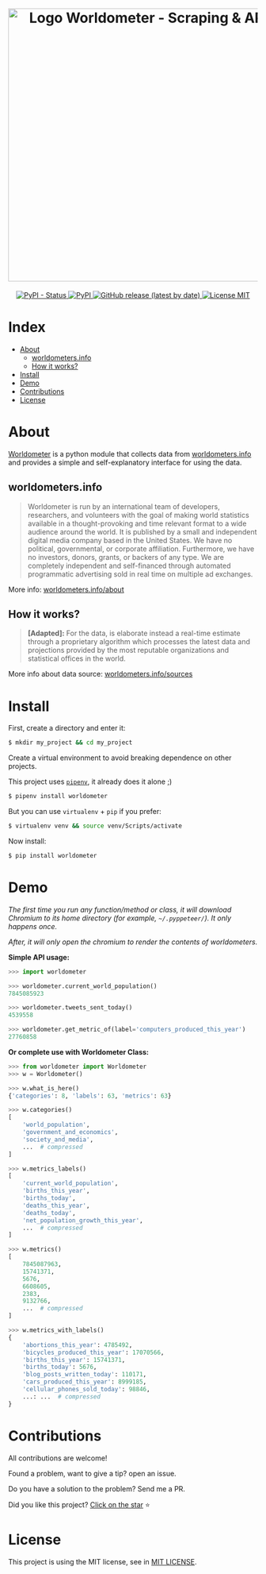 <h1 align="center">
    <img src="https://raw.githubusercontent.com/matheusfelipeog/worldometer/master/.github/assets/images/worldometer.png" alt="Logo Worldometer - Scraping & API" width="550px" />
</h1>


<p align="center">
    <a href="https://pypi.org/project/worldometer/">
        <img alt="PyPI - Status" src="https://img.shields.io/pypi/status/worldometer?style=for-the-badge" />
    </a>
    <a href="https://pypi.org/project/worldometer/">
        <img alt="PyPI" src="https://img.shields.io/pypi/v/worldometer?style=for-the-badge" />
    </a>
    <a href="https://github.com/matheusfelipeog/worldometer/releases">
        <img alt="GitHub release (latest by date)" src="https://img.shields.io/github/v/release/matheusfelipeog/worldometer?style=for-the-badge" />
    </a>
    <a href="https://github.com/matheusfelipeog/worldometer/blob/master/LICENSE">
        <img src="https://img.shields.io/github/license/matheusfelipeog/worldometer?style=for-the-badge" alt="License MIT" />
    </a>
</p>


# Index

- [About](#about)
   - [worldometers.info](#worldometersinfo)
   - [How it works?](#how-it-works)
- [Install](#install)
- [Demo](#demo)
- [Contributions](#contributions)
- [License](#license)


# About

[Worldometer](https://github.com/matheusfelipeog/worldometer) is a python module that collects data from [worldometers.info](https://www.worldometers.info/) and provides a simple and self-explanatory interface for using the data.

## worldometers.info

> Worldometer is run by an international team of developers, researchers, and volunteers with the goal of making world statistics available in a thought-provoking and time relevant format to a wide audience around the world. It is published by a small and independent digital media company based in the United States. We have no political, governmental, or corporate affiliation. Furthermore, we have no investors, donors, grants, or backers of any type. We are completely independent and self-financed through automated programmatic advertising sold in real time on multiple ad exchanges.

More info: [worldometers.info/about](https://www.worldometers.info/about/)

## How it works?

> **[Adapted]:** For the data, is elaborate instead a real-time estimate through a proprietary algorithm which processes the latest data and projections provided by the most reputable organizations and statistical offices in the world.

More info about data source: [worldometers.info/sources](https://www.worldometers.info/sources/)


# Install

First, create a directory and enter it:

```bash
$ mkdir my_project && cd my_project
```

Create a virtual environment to avoid breaking dependence on other projects.

This project uses [`pipenv`](https://pipenv.pypa.io/en/latest/), it already does it alone ;)

```bash
$ pipenv install worldometer
```

But you can use `virtualenv` + `pip` if you prefer:

```bash
$ virtualenv venv && source venv/Scripts/activate
```

Now install:

```bash
$ pip install worldometer
```


# Demo

*The first time you run any function/method or class, it will download Chromium to its home directory (for example, `~/.pyppeteer/`). It only happens once.*

*After, it will only open the chromium to render the contents of worldometers.*

**Simple API usage:**

```python
>>> import worldometer

>>> worldometer.current_world_population()
7845085923

>>> worldometer.tweets_sent_today()
4539558

>>> worldometer.get_metric_of(label='computers_produced_this_year')
27760858
```

**Or complete use with Worldometer Class:**

```python
>>> from worldometer import Worldometer
>>> w = Worldometer()

>>> w.what_is_here()
{'categories': 8, 'labels': 63, 'metrics': 63}

>>> w.categories()
[   
    'world_population',
    'government_and_economics',
    'society_and_media',
    ...  # compressed
]

>>> w.metrics_labels()
[   
    'current_world_population',
    'births_this_year',
    'births_today',
    'deaths_this_year',
    'deaths_today',
    'net_population_growth_this_year',
    ...  # compressed
]

>>> w.metrics()
[   
    7845087963,
    15741371,
    5676,
    6608605,
    2383,
    9132766,
    ...  # compressed
]

>>> w.metrics_with_labels()
{   
    'abortions_this_year': 4785492,
    'bicycles_produced_this_year': 17070566,
    'births_this_year': 15741371,
    'births_today': 5676,
    'blog_posts_written_today': 110171,
    'cars_produced_this_year': 8999185,
    'cellular_phones_sold_today': 98846,
    ...: ...  # compressed
}
```


# Contributions

All contributions are welcome!

Found a problem, want to give a tip? open an issue.

Do you have a solution to the problem? Send me a PR.

Did you like this project? [Click on the star](https://github.com/matheusfelipeog/worldometer/stargazers) ⭐


# License

This project is using the MIT license, see in [MIT LICENSE](https://github.com/matheusfelipeog/worldometer/blob/master/LICENSE).
